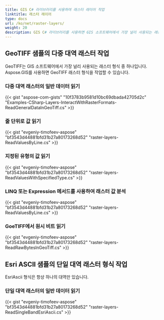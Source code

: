 ```yaml
---
title: GIS C# 라이브러리를 사용하여 래스터 레이어 작업
linktitle: 래스터 레이어
type: docs
url: /ko/net/raster-layers/
weight: 20
description: GIS C# 라이브러리를 사용하면 GIS 소프트웨어에서 가장 널리 사용되는 래스터 형식 중 하나인 GeoTIFF 래스터 형식을 읽거나 작업할 수 있습니다.
---
```


## **GeoTIFF 샘플의 다중 대역 래스터 작업**
GeoTIFF는 GIS 소프트웨어에서 가장 널리 사용되는 래스터 형식 중 하나입니다. Aspose.GIS를 사용하면 GeoTIFF 래스터 형식을 작업할 수 있습니다.
### **다중 대역 래스터의 일반 데이터 읽기**
{{< gist "aspose-com-gists" "10f3783b9581d10bc69dbada42705d2c" "Examples-CSharp-Layers-InteractWithRasterFormats-ReadGeneralDataInGeoTiff.cs" >}}
### **줄 단위로 값 읽기**
{{< gist "evgeniy-timofeev-aspose" "bf3543d44881bfd31b27a80173268d52" "raster-layers-ReadValuesByLine.cs" >}}
### **지정된 유형의 값 읽기**
{{< gist "evgeniy-timofeev-aspose" "bf3543d44881bfd31b27a80173268d52" "raster-layers-ReadValuesWithSpecifiedType.cs" >}}
### **LINQ 또는 Expression 메서드를 사용하여 래스터 값 분석**
{{< gist "evgeniy-timofeev-aspose" "bf3543d44881bfd31b27a80173268d52" "raster-layers-ReadValuesByLine.cs" >}}
### **GoeTIFF에서 원시 비트 읽기**
{{< gist "evgeniy-timofeev-aspose" "bf3543d44881bfd31b27a80173268d52" "raster-layers-ReadRawBytesInGeoTiff.cs" >}}

## **Esri ASCII 샘플의 단일 대역 래스터 형식 작업**
EsriAscii 형식은 항상 하나의 대역만 있습니다.
### **단일 대역 래스터의 일반 데이터 읽기**
{{< gist "evgeniy-timofeev-aspose" "bf3543d44881bfd31b27a80173268d52" "raster-layers-ReadSingleBandEsriAscii.cs" >}}
